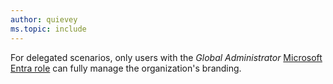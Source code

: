 ```yaml
---
author: quievey
ms.topic: include
---
```


For delegated scenarios, only users with the *Global Administrator* [Microsoft Entra role](/entra/identity/role-based-access-control/permissions-reference?toc=%2Fgraph%2Ftoc.json) can fully manage the organization's branding.